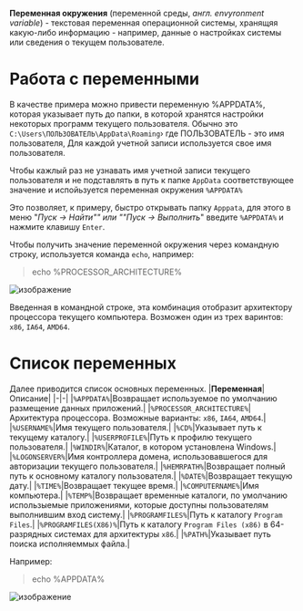 **Переменная окружения** (переменной среды, *англ. envyronment variable*) - текстовая переменная операционной системы, хранящяя какую-либо информацию - например, данные о
настройках системы или сведения о текущем пользователе.

# Работа с переменными
В качестве примера можно привести переменную %APPDATA%, которая указывает путь до папки, в которой хранятся настройки некоторых программ текущего пользователя. Обычно это `C:\Users\ПОЛЬЗОВАТЕЛЬ\AppData\Roaming`› где ПОЛЬЗОВАТЕЛЬ - это имя пользователя, Для каждой учетной записи используется свое имя пользователя.

Чтобы кажлый раз не узнавать имя учетной записи текущего пользователя и не подставлять в путь к папке `AppData` соответствующее значение и испойьзуется переменная окружения `%APPDATA%`

Это позволяет, к примеру, быстро открывать папку `Арррata`, для этого в меню "*Пуск -> Найти"" или ""Пуск -> Выполнить*" введите `%APPDATA%` и нажмите клавишу `Enter`.

Чтобы получить значение переменной окружения через командную строку, используется команда `echo`, например: 

> echo %PROCESSOR_ARCHITECTURE%

![изображение](https://user-images.githubusercontent.com/89955549/132613789-3cf73b1e-2e5d-4596-a7a2-201902c17d98.png)

Введенная в командной строке, эта комбинация отобразит архитектору процессора  текущего компьютера. Возможен один из трех варинтов: `x86`, `IA64`, `AMD64`.

# Список переменных
Далее приводится список основных переменных.
|**Переменная**|Описание|
|-|-|
|`%APPDATA%`|Возвращает используемое по умолчанию размещение данных приложений.|
|`%PROCESSOR_ARCHITECTURE%`|Архитектура процессора. Возможные варианты: `x86`, `IA64`, `AMD64`.|
|`%USERNAME%`|Имя текущего пользователя.|
|`%CD%`|Указывает путь к текущему каталогу.|
|`%USERPROFILE%`|Путь к профилю текущего пользователя.|
|`%WINDIR%`|Каталог, в котором установлена Windows.|
|`%LOGONSERVER%`|Имя контроллера домена, использовавшегося для авторизации текущего пользователя.|
|`%HEMRPATH%`|Возвращает полный путь к основному каталогу пользователя.|
|`%DATE%`|Возвращает текущую дату.|
|`%TIME%`|Возвращает текущее время.|
|`%COMPUTERNAME%`|Имя компьютера.|
|`%TEMP%`|Возвращает временные каталоги, по умолчанию использыемые приложениями, которые доступны пользователям выполнившим вход систему.|
|`%PROGRAMFILES%`|Путь к каталогу `Program Files`.|
|`%PROGRAMFILES(X86)%`|Путь к каталогу `Program Files (x86)` в 64-разрядных системах для архитектуры `x86`.|
|`%PATH%`|Указывает путь поиска исполняеммых файла.|

Например:
>echo %APPDATA%

![изображение](https://user-images.githubusercontent.com/89955549/132616730-69120e1c-9839-4b3d-a8d4-4ee5e7f25688.png)
